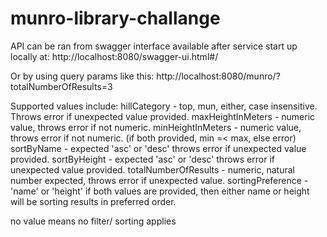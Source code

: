 # munro-library-challange

API can be ran from swagger interface available after service start up locally at:
http://localhost:8080/swagger-ui.html#/

Or by using query params like this:
http://localhost:8080/munro/?totalNumberOfResults=3

Supported values include:
hillCategory - top, mun, either, case insensitive. Throws error if unexpected value provided.
maxHeightInMeters - numeric value, throws error if not numeric. 
minHeightInMeters - numeric value, throws error if not numeric. 
(if both provided, min =< max, else error)
sortByName - expected 'asc' or 'desc' throws error if unexpected value provided. 
sortByHeight - expected 'asc' or 'desc' throws error if unexpected value provided.
totalNumberOfResults - numeric, natural number expected, throws error if unexpected value.
sortingPreference - 'name' or 'height' if both values are provided, then either name or height will be sorting results in preferred order. 

no value means no filter/ sorting applies 